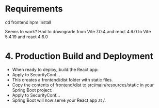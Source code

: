 # Requirements

cd frontend
npm install

Seems to work? Had to downgrade from Vite 7.0.4 and react 4.6.0 to Vite 5.4.19 and react 4.6.0

# 4. Production Build and Deployment
- When ready to deploy, build the React app:
- Apply to SecurityConf...
- This creates a frontend/dist folder with static files.
- Copy the contents of frontend/dist to src/main/resources/static in your Spring Boot project:
- Apply to SecurityConf...
- Spring Boot will now serve your React app at /.